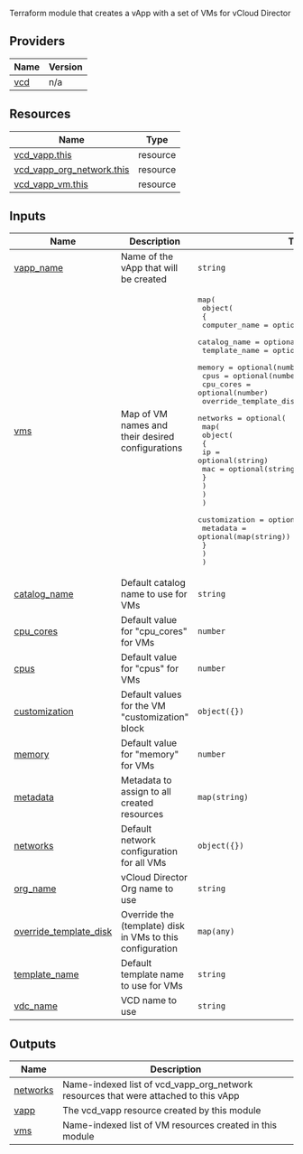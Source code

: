 <!-- BEGIN_TF_DOCS -->
 Terraform module that creates a vApp with a set of VMs for vCloud Director

## Providers

| Name | Version |
|------|---------|
| <a name="provider_vcd"></a> [vcd](#provider\_vcd) | n/a |

## Resources

| Name | Type |
|------|------|
| [vcd_vapp.this](https://registry.terraform.io/providers/vmware/vcd/latest/docs/resources/vapp) | resource |
| [vcd_vapp_org_network.this](https://registry.terraform.io/providers/vmware/vcd/latest/docs/resources/vapp_org_network) | resource |
| [vcd_vapp_vm.this](https://registry.terraform.io/providers/vmware/vcd/latest/docs/resources/vapp_vm) | resource |

## Inputs

| Name | Description | Type | Default | Required |
|------|-------------|------|---------|:--------:|
| <a name="input_vapp_name"></a> [vapp\_name](#input\_vapp\_name) | Name of the vApp that will be created | `string` | n/a | yes |
| <a name="input_vms"></a> [vms](#input\_vms) | Map of VM names and their desired configurations | <pre>map(<br>    object(<br>      {<br>        computer_name          = optional(string)<br>        catalog_name           = optional(string)<br>        template_name          = optional(string)<br>        memory                 = optional(number)<br>        cpus                   = optional(number)<br>        cpu_cores              = optional(number)<br>        override_template_disk = optional(object({}))<br>        networks = optional(<br>          map(<br>            object(<br>              {<br>                ip  = optional(string)<br>                mac = optional(string)<br>              }<br>            )<br>          )<br>        )<br>        customization = optional(object({}))<br>        metadata      = optional(map(string))<br>      }<br>    )<br>  )</pre> | n/a | yes |
| <a name="input_catalog_name"></a> [catalog\_name](#input\_catalog\_name) | Default catalog name to use for VMs | `string` | `null` | no |
| <a name="input_cpu_cores"></a> [cpu\_cores](#input\_cpu\_cores) | Default value for "cpu\_cores" for VMs | `number` | `null` | no |
| <a name="input_cpus"></a> [cpus](#input\_cpus) | Default value for "cpus" for VMs | `number` | `null` | no |
| <a name="input_customization"></a> [customization](#input\_customization) | Default values for the VM "customization" block | `object({})` | `null` | no |
| <a name="input_memory"></a> [memory](#input\_memory) | Default value for "memory" for VMs | `number` | `null` | no |
| <a name="input_metadata"></a> [metadata](#input\_metadata) | Metadata to assign to all created resources | `map(string)` | `null` | no |
| <a name="input_networks"></a> [networks](#input\_networks) | Default network configuration for all VMs | `object({})` | `null` | no |
| <a name="input_org_name"></a> [org\_name](#input\_org\_name) | vCloud Director Org name to use | `string` | `null` | no |
| <a name="input_override_template_disk"></a> [override\_template\_disk](#input\_override\_template\_disk) | Override the (template) disk in VMs to this configuration | `map(any)` | `null` | no |
| <a name="input_template_name"></a> [template\_name](#input\_template\_name) | Default template name to use for VMs | `string` | `null` | no |
| <a name="input_vdc_name"></a> [vdc\_name](#input\_vdc\_name) | VCD name to use | `string` | `null` | no |

## Outputs

| Name | Description |
|------|-------------|
| <a name="output_networks"></a> [networks](#output\_networks) | Name-indexed list of vcd\_vapp\_org\_network resources that were attached to this vApp |
| <a name="output_vapp"></a> [vapp](#output\_vapp) | The vcd\_vapp resource created by this module |
| <a name="output_vms"></a> [vms](#output\_vms) | Name-indexed list of VM resources created in this module |
<!-- END_TF_DOCS -->
